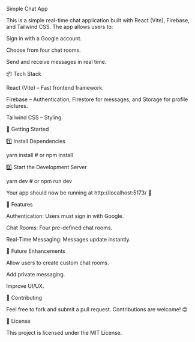 Simple Chat App

This is a simple real-time chat application built with React (Vite), Firebase, and Tailwind CSS. The app allows users to:

Sign in with a Google account.

Choose from four chat rooms.

Send and receive messages in real time.

📦 Tech Stack

React (Vite) – Fast frontend framework.

Firebase – Authentication, Firestore for messages, and Storage for profile pictures.

Tailwind CSS – Styling.

🚀 Getting Started

1️⃣ Install Dependencies

yarn install  # or npm install

2️⃣ Start the Development Server

yarn dev  # or npm run dev 

Your app should now be running at http://localhost:5173/ 🎉

📝 Features

Authentication: Users must sign in with Google.

Chat Rooms: Four pre-defined chat rooms.

Real-Time Messaging: Messages update instantly.

📌 Future Enhancements

Allow users to create custom chat rooms.

Add private messaging.

Improve UI/UX.

🤝 Contributing

Feel free to fork and submit a pull request. Contributions are welcome! 😊

📜 License

This project is licensed under the MIT License.

 